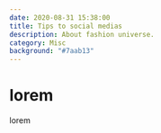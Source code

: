 ```yaml
---
date: 2020-08-31 15:38:00
title: Tips to social medias
description: About fashion universe.
category: Misc
background: "#7aab13"
---
```


# lorem

lorem